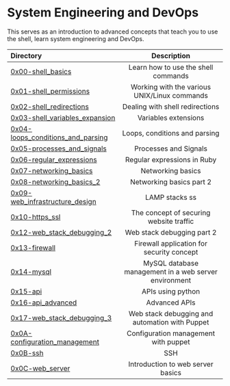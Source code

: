 # System Engineering and DevOps </br>

This serves as an introduction to advanced concepts that teach you to use the shell, learn system engineering and DevOps. </br>


| Directory | Description | 
| :---      | :---:       |
| [0x00-shell_basics](https://github.com/jnjerin/alx-system_engineering-devops/tree/main/0x00-shell_basics) | Learn how to use the shell commands |
| [0x01-shell_permissions](https://github.com/jnjerin/alx-system_engineering-devops/tree/main/0x01-shell_permissions)| Working with the various UNIX/Linux commands|
| [0x02-shell_redirections](https://github.com/jnjerin/alx-system_engineering-devops/tree/main/0x02-shell_redirections)| Dealing with shell redirections |
| [0x03-shell_variables_expansion](https://github.com/jnjerin/alx-system_engineering-devops/tree/main/0x03-shell_variables_expansions)| Variables extensions |
| [0x04-loops_conditions_and_parsing](https://github.com/jnjerin/alx-system_engineering-devops/tree/main/0x04-loops_conditions_and_parsing) | Loops, conditions and parsing|
| [0x05-processes_and_signals](https://github.com/jnjerin/alx-system_engineering-devops/tree/main/0x05-processes_and_signals) | Processes and Signals |
| [0x06-regular_expressions](https://github.com/jnjerin/alx-system_engineering-devops/tree/main/0x06-regular_expressions) | Regular expressions in Ruby |
| [0x07-networking_basics](https://github.com/jnjerin/alx-system_engineering-devops/tree/main/0x07-networking_basics) | Networking basics|
| [0x08-networking_basics_2](https://github.com/jnjerin/alx-system_engineering-devops/tree/main/0x08-networking_basics_2) | Networking basics part 2|
| [0x09-web_infrastructure_design](https://github.com/jnjerin/alx-system_engineering-devops/tree/main/0x09-web_infrastructure_design) | LAMP stacks ss|
| [0x10-https_ssl](https://github.com/jnjerin/alx-system_engineering-devops/tree/main/0x10-https_ssl) | The concept of securing website traffic|
| [0x12-web_stack_debugging_2](https://github.com/jnjerin/alx-system_engineering-devops/tree/main/0x12-web_stack_debugging_2%20) | Web stack debugging part 2 |
| [0x13-firewall](https://github.com/jnjerin/alx-system_engineering-devops/tree/main/0x13-firewall) | Firewall application for security concept |
| [0x14-mysql](https://github.com/jnjerin/alx-system_engineering-devops/tree/main/0x14-mysql%20) | MySQL database management in a web server environment |
| [0x15-api](https://github.com/jnjerin/alx-system_engineering-devops/tree/main/0x15-api) | APIs using python |
| [0x16-api_advanced](https://github.com/jnjerin/alx-system_engineering-devops/tree/main/0x16-api_advanced%20) | Advanced APIs |
| [0x17-web_stack_debugging_3](https://github.com/jnjerin/alx-system_engineering-devops/tree/main/0x17-web_stack_debugging_3%20) | Web stack debugging and automation with Puppet |
| [0x0A-configuration_management](https://github.com/jnjerin/alx-system_engineering-devops/tree/main/0x0A-configuration_management) | Configuration management with puppet |
| [0x0B-ssh](https://github.com/jnjerin/alx-system_engineering-devops/tree/main/0x0B-ssh) | SSH |
| [0x0C-web_server](https://github.com/jnjerin/alx-system_engineering-devops/tree/main/0x0C-web_server) | Introduction to web server basics |
